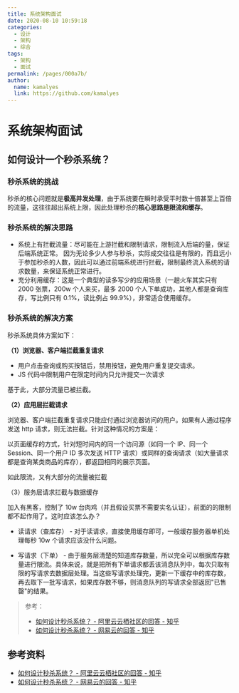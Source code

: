 ```yaml
---
title: 系统架构面试
date: 2020-08-10 10:59:18
categories: 
  - 设计
  - 架构
  - 综合
tags: 
  - 架构
  - 面试
permalink: /pages/000a7b/
author: 
  name: kamalyes
  link: https://github.com/kamalyes
---
```


# 系统架构面试

## 如何设计一个秒杀系统？

### 秒杀系统的挑战

秒杀的核心问题就是**极高并发处理**，由于系统要在瞬时承受平时数十倍甚至上百倍的流量，这往往超出系统上限，因此处理秒杀的**核心思路是限流和缓存**。

### 秒杀系统的解决思路

- 系统上有拦截流量：尽可能在上游拦截和限制请求，限制流入后端的量，保证后端系统正常。 因为无论多少人参与秒杀，实际成交往往是有限的，而且远小于参加秒杀的人数，因此可以通过前端系统进行拦截，限制最终流入系统的请求数量，来保证系统正常进行。
- 充分利用缓存：这是一个典型的读多写少的应用场景（一趟火车其实只有 2000 张票，200w 个人来买，最多 2000 个人下单成功，其他人都是查询库存，写比例只有 0.1%，读比例占 99.9%），非常适合使用缓存。

### 秒杀系统的解决方案

秒杀系统具体方案如下：

**（1）浏览器、客户端拦截重复请求**

- 用户点击查询或购买按钮后，禁用按钮，避免用户重复提交请求。
- JS 代码中限制用户在限定时间内只允许提交一次请求

基于此，大部分流量已被拦截。

**（2）应用层拦截请求**

浏览器、客户端拦截重复请求只能应付通过浏览器访问的用户。如果有人通过程序发送 http 请求，则无法拦截。针对这种情况的方案是：

以页面缓存的方式，针对短时间内的同一个访问源（如同一个 IP、同一个 Session、同一个用户 ID 多次发送 HTTP 请求）或同样的查询请求（如大量请求都是查询某类商品的库存），都返回相同的展示页面。

如此限流，又有大部分的流量被拦截

（3）服务层请求拦截与数据缓存

加入有黑客，控制了 10w 台肉鸡（并且假设买票不需要实名认证），前面的的限制都不起作用了。这时应该怎么办？

- 读请求（查库存） - 对于读请求，直接使用缓存即可，一般缓存服务器单机处理每秒 10w 个请求应该没什么问题。

- 写请求（下单） - 由于服务层清楚的知道库存数量，所以完全可以根据库存数量进行限流。具体来说，就是把所有下单请求都丢该消息队列中，每次只取有限的写请求去数据层处理。当这些写请求处理完，更新一下缓存中的库存数，再去取下一批写请求，如果库存数不够，则消息队列的写请求全部返回"已售罄"的结果。

> 参考：
>
> - [如何设计秒杀系统？ - 阿里云云栖社区的回答 - 知乎](https://www.zhihu.com/question/54895548/answer/146924420)
> - [如何设计秒杀系统？ - 网易云的回答 - 知乎](https://www.zhihu.com/question/54895548/answer/259218876)

## 参考资料

- [如何设计秒杀系统？ - 阿里云云栖社区的回答 - 知乎](https://www.zhihu.com/question/54895548/answer/146924420)
- [如何设计秒杀系统？ - 网易云的回答 - 知乎](https://www.zhihu.com/question/54895548/answer/259218876)